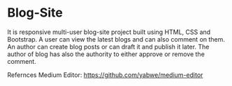 # Blog-Site
It is responsive multi-user blog-site project built using HTML, CSS and Bootstrap. A user can view the latest blogs and can also comment on them.
An author can create blog posts or can draft it and publish it later. The author of blog has also the authority to either approve or remove the comment.

Refernces
Medium Editor: https://github.com/yabwe/medium-editor
